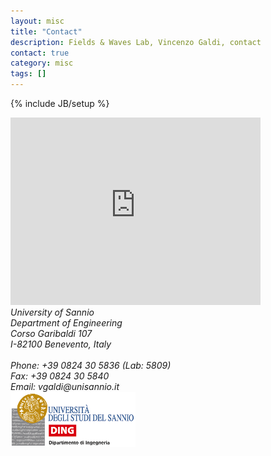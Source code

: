 ```yaml
---
layout: misc
title: "Contact"
description: Fields & Waves Lab, Vincenzo Galdi, contact
contact: true
category: misc
tags: []
---
```

{% include JB/setup %}




<iframe class="pull-right" src="https://www.google.com/maps/embed?pb=!1m18!1m12!1m3!1d3005.1750946569277!2d14.775529015533246!3d41.130703479288435!2m3!1f0!2f0!3f0!3m2!1i1024!2i768!4f13.1!3m3!1m2!1s0x133a3a727fde0107%3A0xa21cf6c92083118e!2sUniversit%C3%A0+degli+Studi+del+Sannio+-+Dipartimento+di+Ingegneria!5e0!3m2!1sen!2sus!4v1486115015466" width="400" height="300" frameborder="0" style="border:0" allowfullscreen></iframe>

<address>
	University of Sannio<br>
	Department of Engineering<br>
	Corso Garibaldi 107<br>  
	I-82100 Benevento, Italy<br>
	<br>
	Phone: +39 0824 30 5836 (Lab: 5809)<br>
	Fax: +39 0824 30 5840<br>
	Email: vgaldi<span style="display:none">obfuscate</span>@unisannio.it<br>
<div class="spacer"></div>
<a href="http://www.unisannio.it/en">
<img class="pull-left" width="200" src="/assets/images/various/UniSannio-DING_logo.png">
</a>
</address>
 